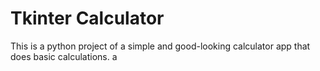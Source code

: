 # Tkinter Calculator

This is a python project of a simple and good-looking calculator app that does basic calculations.
a